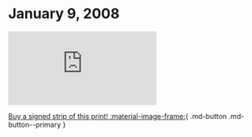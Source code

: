 # January 9, 2008

![](https://www.achewood.com/comic.php?date=01092008)

[Buy a signed strip of this print! :material-image-frame:](https://achewood-holiday-pop-up.myshopify.com/products/strip#01092008){ .md-button .md-button--primary }
